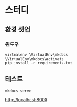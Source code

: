 # 스터디 

## 환경 셋업

### 윈도우

```
virtualenv \VirtualEnv\mkdocs
\VirtualEnv\mkdocs\activate
pip install -r requirements.txt
```

## 테스트

```
mkdocs serve
```

<http://localhost:8000>
